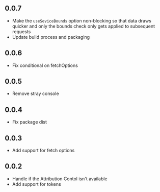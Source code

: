 ## 0.0.7
- Make the `useSeviceBounds` option non-blocking so that data draws quicker and only the bounds check only gets applied to subsequent requests 
- Update build process and packaging

## 0.0.6
- Fix conditional on fetchOptions 

## 0.0.5
- Remove stray console

## 0.0.4
- Fix package dist

## 0.0.3
- Add support for fetch options

## 0.0.2
- Handle if the Attribution Contol isn't available
- Add support for tokens